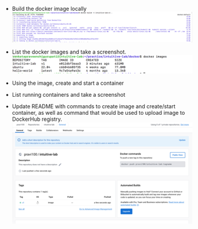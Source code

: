 - Build the docker image locally
  ![Docker Build](images/docker-build.png)

- List the docker images and take a screenshot.
  ![Docker Images List](images/docker-images.png)

- Using the image, create and start a container
  

- List running containers and take a screenshot
  

- Update README with commands to create image and create/start
  container, as well as command that would be used to upload image
  to DockerHub registry.
  ![Docker Hub](images/docker-hub.png)
